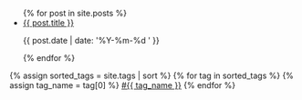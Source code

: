 ---
---

<div class="cyan">
  <ul>
    {% for post in site.posts %}
      <li>
        <a href="{{ site.baseurl }}{{ post.url }}">{{ post.title }}</a>
        <p>{{ post.date | date: '%Y-%m-%d ' }}</p>
      </li>
    {% endfor %}
  </ul>
</div>

<div class="tags green">
  {% assign sorted_tags = site.tags | sort %}
  {% for tag in sorted_tags %}
    {% assign tag_name = tag[0] %}
    <a href="{{ site.baseurl }}/tag/{{ tag_name }}">#{{ tag_name }}</a>
  {% endfor %}
</div>
